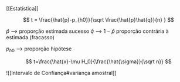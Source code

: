  [[Estatística]]

$$
t = \frac{\hat{p}-p_{h0}}{\sqrt \frac{\hat{p}\hat{q}}{n} }
$$

$\hat{p}$ --> proporção estimada sucesso
$\hat{q}$ --> $1-\hat{p}$ proporção contrária à estimada (fracasso)

$p_{h0}$ --> proporção hipótese



$$
t=\frac{\hat{x}-\mu H_0}{\frac{\hat{\sigma}}{\sqrt n}}
$$

![[Intervalo de Confiança#variança amostral]]